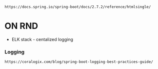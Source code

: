 
`https://docs.spring.io/spring-boot/docs/2.7.2/reference/htmlsingle/`

# ON RND
- ELK stack - centalized logging

### Logging 

`https://coralogix.com/blog/spring-boot-logging-best-practices-guide/`